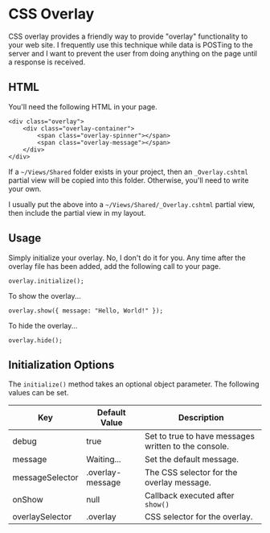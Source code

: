# CSS Overlay

CSS overlay provides a friendly way to provide "overlay" functionality to your web site. I frequently use this technique while data is POSTing to the server and I want to prevent the user from doing anything on the page until a response is received.

## HTML

You'll need the following HTML in your page.

    <div class="overlay">
        <div class="overlay-container">
            <span class="overlay-spinner"></span>
            <span class="overlay-message"></span>
        </div>
    </div>

If a `~/Views/Shared` folder exists in your project, then an `_Overlay.cshtml` partial view will be copied into this folder. Otherwise, you'll need to write your own.

I usually put the above into a `~/Views/Shared/_Overlay.cshtml` partial view, then include the partial view in my layout.

## Usage

Simply initialize your overlay. No, I don't do it for you. Any time after the overlay file has been added, add the following call to your page.

    overlay.initialize();    

To show the overlay...

    overlay.show({ message: "Hello, World!" });

To hide the overlay...

    overlay.hide();

## Initialization Options

The `initialize()` method takes an optional object parameter. The following values can be set.

| Key              | Default Value     | Description |
|------------------|-------------------|-------------|
| debug            | true              | Set to true to have messages written to the console. |
| message          | Waiting...        | Set the default message. |
| messageSelector  | .overlay-message  | The CSS selector for the overlay message. |
| onShow           | null              | Callback executed after `show()` |
| overlaySelector  | .overlay          | CSS selector for the overlay. |
    